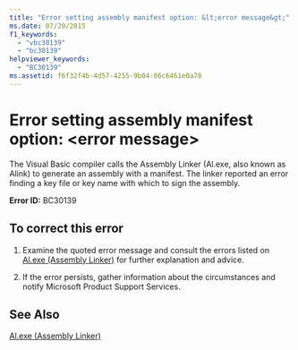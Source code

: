 ```yaml
---
title: "Error setting assembly manifest option: &lt;error message&gt;"
ms.date: 07/20/2015
f1_keywords: 
  - "vbc30139"
  - "bc30139"
helpviewer_keywords: 
  - "BC30139"
ms.assetid: f6f32f4b-4d57-4255-9b04-06c6461e0a78
---
```

# Error setting assembly manifest option: &lt;error message&gt;
The Visual Basic compiler calls the Assembly Linker (Al.exe, also known as Alink) to generate an assembly with a manifest. The linker reported an error finding a key file or key name with which to sign the assembly.  
  
 **Error ID:** BC30139  
  
## To correct this error  
  
1.  Examine the quoted error message and consult the errors listed on [Al.exe (Assembly Linker)](../../framework/tools/al-exe-assembly-linker.md) for further explanation and advice.  
  
2.  If the error persists, gather information about the circumstances and notify Microsoft Product Support Services.  
  
## See Also  
  [Al.exe (Assembly Linker)](../../framework/tools/al-exe-assembly-linker.md)   
   

